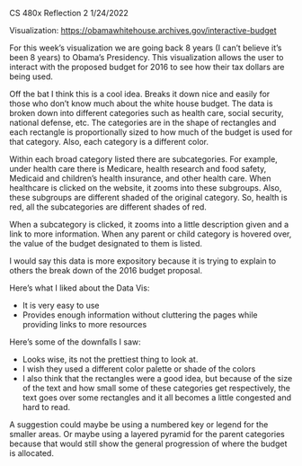 CS 480x 
Reflection 2
1/24/2022

Visualization: https://obamawhitehouse.archives.gov/interactive-budget

For this week’s visualization we are going back 8 years (I can’t believe it’s been 8 years) to Obama’s Presidency. This visualization allows the user to interact with the proposed budget for 2016 to see how their tax dollars are being used. 

Off the bat I think this is a cool idea. Breaks it down nice and easily for those who don’t know much about the white house budget. The data is broken down into different categories such as health care, social security, national defense, etc. The categories are in the shape of rectangles and each rectangle is proportionally sized to how much of the budget is used for that category. Also, each category is a different color. 

Within each broad category listed there are subcategories. For example, under health care there is Medicare, health research and food safety, Medicaid and children’s health insurance, and other health care. When healthcare is clicked on the website, it zooms into these subgroups. Also, these subgroups are different shaded of the original category. So, health is red, all the subcategories are different shades of red. 

When a subcategory is clicked, it zooms into a little description given and a link to more information. When any parent or child category is hovered over, the value of the budget designated to them is listed. 

I would say this data is more expository because it is trying to explain to others the break down of the 2016 budget proposal. 

Here’s what I liked about the Data Vis:
-	It is very easy to use 
-	Provides enough information without cluttering the pages while providing links to more resources

Here’s some of the downfalls I saw: 
-	Looks wise, its not the prettiest thing to look at.
- I wish they used a different color palette or shade of the colors 
- I also think that the rectangles were a good idea, but because of the size of the text and how small some of these categories get respectively, the text goes over some     rectangles and it all becomes a little congested and hard to read. 

A suggestion could maybe be using a numbered key or legend for the smaller areas. Or maybe using a layered pyramid for the parent categories because that would still show the general progression of where the budget is allocated. 
 
